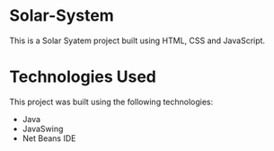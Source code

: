 # Solar-System
This is a Solar Syatem project built using HTML, CSS and JavaScript. 

# Technologies Used
  This project was built using the following technologies:
* Java
* JavaSwing
* Net Beans IDE
